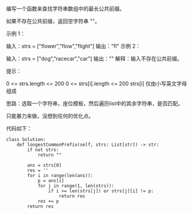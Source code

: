 编写一个函数来查找字符串数组中的最长公共前缀。

如果不存在公共前缀，返回空字符串 ""。

 

示例 1：

输入：strs = ["flower","flow","flight"]
输出："fl"
示例 2：

输入：strs = ["dog","racecar","car"]
输出：""
解释：输入不存在公共前缀。
 

提示：

0 <= strs.length <= 200
0 <= strs[i].length <= 200
strs[i] 仅由小写英文字母组成



思路：选取一个字符串，座位模板，然后遍历list中的其余字符串，是否匹配。

只能暴力来做，没想到任何的优化点。

代码如下：
```
class Solution:
    def longestCommonPrefix(self, strs: List[str]) -> str:
        if not strs:
            return ""
        
        ans = strs[0]
        res = ''
        for i in range(len(ans)):
            p = ans[i]
            for j in range(1, len(strs)):
                if i >= len(strs[j]) or strs[j][i] != p:
                    return res
            res += p
        return res
```